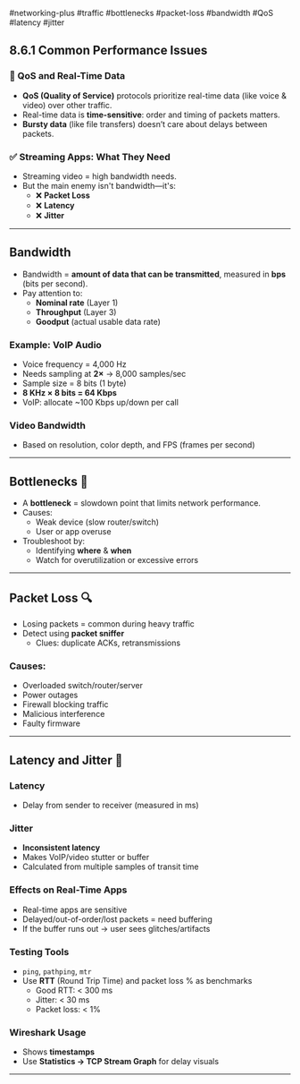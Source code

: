 #networking-plus #traffic #bottlenecks #packet-loss #bandwidth #QoS #latency #jitter

## 8.6.1 Common Performance Issues

### 🧱 QoS and Real-Time Data

- **QoS (Quality of Service)** protocols prioritize real-time data (like voice & video) over other traffic.
- Real-time data is **time-sensitive**: order and timing of packets matters.
- **Bursty data** (like file transfers) doesn’t care about delays between packets.

### ✅ Streaming Apps: What They Need

- Streaming video = high bandwidth needs.
- But the main enemy isn't bandwidth—it's:
  - ❌ **Packet Loss**
  - ❌ **Latency**
  - ❌ **Jitter**

---

## Bandwidth

- Bandwidth = **amount of data that can be transmitted**, measured in **bps** (bits per second).
- Pay attention to:
  - **Nominal rate** (Layer 1)
  - **Throughput** (Layer 3)
  - **Goodput** (actual usable data rate)

### Example: VoIP Audio

- Voice frequency = 4,000 Hz
- Needs sampling at **2×** → 8,000 samples/sec
- Sample size = 8 bits (1 byte)
- **8 KHz × 8 bits = 64 Kbps**
- VoIP: allocate ~100 Kbps up/down per call

### Video Bandwidth

- Based on resolution, color depth, and FPS (frames per second)

---

## Bottlenecks 🧱

- A **bottleneck** = slowdown point that limits network performance.
- Causes:
  - Weak device (slow router/switch)
  - User or app overuse
- Troubleshoot by:
  - Identifying **where** & **when**
  - Watch for overutilization or excessive errors

---

## Packet Loss 🔍

- Losing packets = common during heavy traffic
- Detect using **packet sniffer**
  - Clues: duplicate ACKs, retransmissions

### Causes:
- Overloaded switch/router/server
- Power outages
- Firewall blocking traffic
- Malicious interference
- Faulty firmware

---

## Latency and Jitter 🎯

### Latency
- Delay from sender to receiver (measured in ms)

### Jitter
- **Inconsistent latency**
- Makes VoIP/video stutter or buffer
- Calculated from multiple samples of transit time

### Effects on Real-Time Apps
- Real-time apps are sensitive
- Delayed/out-of-order/lost packets = need buffering
- If the buffer runs out → user sees glitches/artifacts

### Testing Tools
- `ping`, `pathping`, `mtr`
- Use **RTT** (Round Trip Time) and packet loss % as benchmarks
  - Good RTT: < 300 ms
  - Jitter: < 30 ms
  - Packet loss: < 1%

### Wireshark Usage
- Shows **timestamps**
- Use **Statistics → TCP Stream Graph** for delay visuals

---

